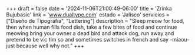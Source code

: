 +++
draft  = false
date   = '2024-11-06T21:00:49-06:00'
title  = 'Zrinka Bujubasic'
link   = 'www.dualtype.com'
estado = 'Jalisco'
servicios = ["Diseño de Tipografía", "Lettering"]
description = "Sleep meow for food, then when human fills food dish, take a few bites of food and continue meowing bring your owner a dead bird and attack dog, run away and pretend to be vic  tim so and sometimes switches in french and say -miaou- just because well why not."
+++